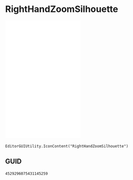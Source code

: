 # RightHandZoomSilhouette
![](/img/RightHandZoomSilhouette.png)

``` CSharp
EditorGUIUtility.IconContent("RightHandZoomSilhouette")
```
## GUID
```
4529296075431145259
```

